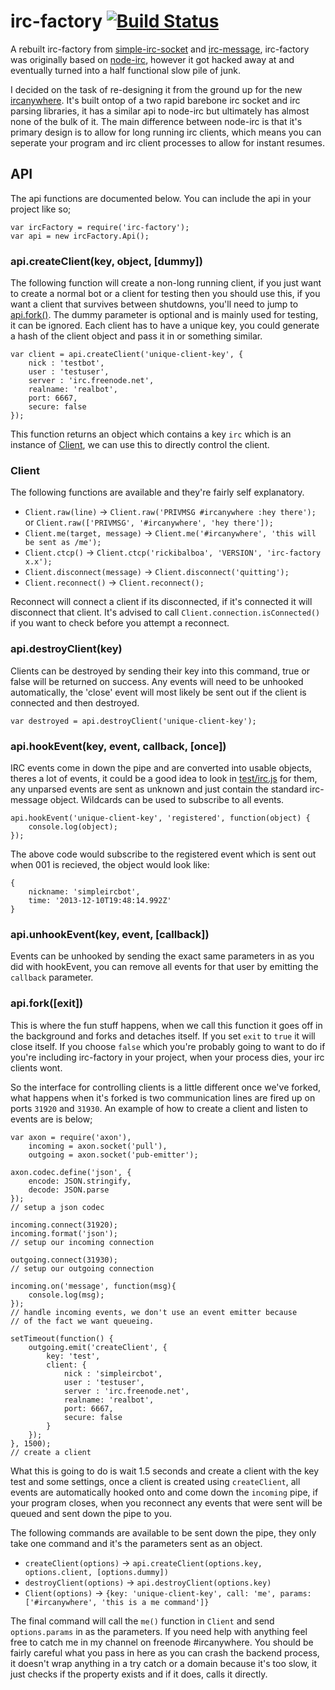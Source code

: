 # irc-factory [![Build Status](https://travis-ci.org/ircanywhere/irc-factory.png)](https://travis-ci.org/ircanywhere/irc-factory)

A rebuilt irc-factory from [simple-irc-socket](https://github.com/Havvy/simple-irc-socket) and [irc-message](https://github.com/expr/irc-message), irc-factory was originally based on [node-irc](https://github.com/martynsmith/node-irc), however it got hacked away at and eventually turned into a half functional slow pile of junk.

I decided on the task of re-designing it from the ground up for the new [ircanywhere](https://github.com/ircanywhere/ircanywhere/tree/0.2.0). It's built ontop of a two rapid barebone irc socket and irc parsing libraries, it has a similar api to node-irc but ultimately has almost none of the bulk of it. The main difference between node-irc is that it's primary design is to allow for long running irc clients, which means you can seperate your program and irc client processes to allow for instant resumes.

## API

The api functions are documented below. You can include the api in your project like so;

```
var ircFactory = require('irc-factory');
var api = new ircFactory.Api();
```

### api.createClient(key, object, [dummy])

The following function will create a non-long running client, if you just want to create a normal bot or a client for testing then you should use this, if you want a client that survives between shutdowns, you'll need to jump to [api.fork()](#apifork-exit). The dummy parameter is optional and is mainly used for testing, it can be ignored. Each client has to have a unique key, you could generate a hash of the client object and pass it in or something similar.

```
var client = api.createClient('unique-client-key', {
	nick : 'testbot',
	user : 'testuser',
	server : 'irc.freenode.net',
	realname: 'realbot',
	port: 6667,
	secure: false
});
```

This function returns an object which contains a key `irc` which is an instance of [Client](#client), we can use this to directly control the client.

### Client

The following functions are available and they're fairly self explanatory.

- `Client.raw(line)` -> `Client.raw('PRIVMSG #ircanywhere :hey there');` or `Client.raw(['PRIVMSG', '#ircanywhere', 'hey there']);`
- `Client.me(target, message)` -> `Client.me('#ircanywhere', 'this will be sent as /me');`
- `Client.ctcp()` -> `Client.ctcp('rickibalboa', 'VERSION', 'irc-factory x.x');`
- `Client.disconnect(message)` -> `Client.disconnect('quitting');`
- `Client.reconnect()` -> `Client.reconnect();`

Reconnect will connect a client if its disconnected, if it's connected it will disconnect that client. It's advised to call `Client.connection.isConnected()` if you want to check before you attempt a reconnect.

### api.destroyClient(key)

Clients can be destroyed by sending their key into this command, true or false will be returned on success.  Any events will need to be unhooked automatically, the 'close' event will most likely be sent out if the client is connected and then destroyed.

```
var destroyed = api.destroyClient('unique-client-key');
```

### api.hookEvent(key, event, callback, [once])

IRC events come in down the pipe and are converted into usable objects, theres a lot of events, it could be a good idea to look in [test/irc.js](https://github.com/ircanywhere/irc-factory/blob/master/test/irc.js) for them, any unparsed events are sent as unknown and just contain the standard irc-message object. Wildcards can be used to subscribe to all events.

```
api.hookEvent('unique-client-key', 'registered', function(object) {
	console.log(object);
});
```
The above code would subscribe to the registered event which is sent out when 001 is recieved, the object would look like:

```
{
	nickname: 'simpleircbot',
	time: '2013-12-10T19:48:14.992Z'
}
```

### api.unhookEvent(key, event, [callback])

Events can be unhooked by sending the exact same parameters in as you did with hookEvent, you can remove all events for that user by emitting the `callback` parameter.

### api.fork([exit])

This is where the fun stuff happens, when we call this function it goes off in the background and forks and detaches itself. If you set `exit` to `true` it will close itself. If you choose `false` which you're probably going to want to do if you're including irc-factory in your project, when your process dies, your irc clients wont.

So the interface for controlling clients is  a little different once we've forked, what happens when it's forked is two communication lines are fired up on ports `31920` and `31930`. An example of how to create a client and listen to events are is below;

```
var axon = require('axon'),
	incoming = axon.socket('pull'),
	outgoing = axon.socket('pub-emitter');

axon.codec.define('json', {
	encode: JSON.stringify,
	decode: JSON.parse
});
// setup a json codec

incoming.connect(31920);
incoming.format('json');
// setup our incoming connection

outgoing.connect(31930);
// setup our outgoing connection

incoming.on('message', function(msg){
	console.log(msg);
});
// handle incoming events, we don't use an event emitter because
// of the fact we want queueing.

setTimeout(function() {
	outgoing.emit('createClient', {
		key: 'test',
		client: {
			nick : 'simpleircbot',
			user : 'testuser',
			server : 'irc.freenode.net',
			realname: 'realbot',
			port: 6667,
			secure: false
		}
	});
}, 1500);
// create a client
```

What this is going to do is wait 1.5 seconds and create a client with the key test and some settings, once a client is created using `createClient`, all events are automatically hooked onto and come down the `incoming` pipe, if your program closes, when you reconnect any events that were sent will be queued and sent down the pipe to you.

The following commands are available to be sent down the pipe, they only take one command and it's the parameters sent as an object.

- `createClient(options)` -> `api.createClient(options.key, options.client, [options.dummy])`
- `destroyClient(options)` -> `api.destroyClient(options.key)`
- `Client(options)` -> `{key: 'unique-client-key', call: 'me', params: ['#ircanywhere', 'this is a me command']}`

The final command will call the `me()` function in `Client` and send `options.params` in as the parameters. If you need help with anything feel free to catch me in my channel on freenode #ircanywhere. You should be fairly careful what you pass in here as you can crash the backend process, it doesn't wrap anything in a try catch or a domain because it's too slow, it just checks if the property exists and if it does, calls it directly.